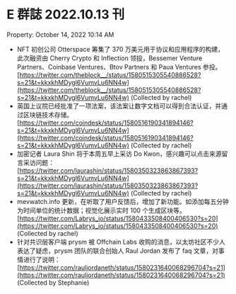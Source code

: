 # E 群誌 2022.10.13 刊

Property: October 14, 2022 10:14 AM

- NFT 初创公司 Otterspace 筹集了 370 万美元用于协议和应用程序的构建，此次融资由 Cherry Crypto 和 Inflection 领投，Bessemer Venture Partners、Coinbase Ventures、Btov Partners 和 Paua Ventures 参投。[https://twitter.com/theblock__/status/1580515305540886528?s=21&t=kkxkhMDygl6VumvLu6NN4w](https://twitter.com/theblock__/status/1580515305540886528?s=21&t=kkxkhMDygl6VumvLu6NN4w) (Collected by rachel)
- 英国上议院已经批准了一项法案，该法案让数字文档可以得到合法认证，并通过区块链技术存储。[https://twitter.com/coindesk/status/1580516190341894146?s=21&t=kkxkhMDygl6VumvLu6NN4w](https://twitter.com/coindesk/status/1580516190341894146?s=21&t=kkxkhMDygl6VumvLu6NN4w) (Collected by rachel)
- 加密记者 Laura Shin 将于本周五早上采访 Do Kwon，感兴趣可以点击来源留言采访问题：[https://twitter.com/laurashin/status/1580350323863867393?s=21&t=kkxkhMDygl6VumvLu6NN4w](https://twitter.com/laurashin/status/1580350323863867393?s=21&t=kkxkhMDygl6VumvLu6NN4w)  (Collected by rachel)
- mevwatch.info 更新，在听取了用户反馈后，增加了新功能。如添加每五分钟为时间单位的统计数据；视觉化展示实时 100 个生成区块等。[https://twitter.com/Labrys_io/status/1580433508400406530?s=20](https://twitter.com/Labrys_io/status/1580433508400406530?s=20) (Collected by rachel)
- 针对共识层客户端 prysm 被 Offchain Labs 收购的消息，以太坊社区不少人表达了疑虑，prysm 团队的联合创始人 Raul Jordan 发布了 faq 文章，对事情进行了说明：[https://twitter.com/rauljordaneth/status/1580231640068296704?s=21](https://twitter.com/rauljordaneth/status/1580231640068296704?s=21) (Collected by Stephanie)